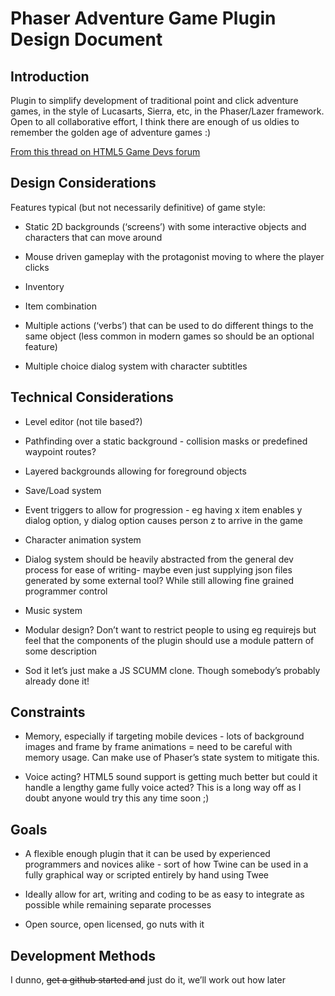 Phaser Adventure Game Plugin Design Document
============================================
Introduction
------------
Plugin to simplify development of traditional point and click adventure games, in the style of Lucasarts, Sierra, etc, in the Phaser/Lazer framework. Open to all collaborative effort, I think there are enough of us oldies to remember the golden age of adventure games :)

[From this thread on HTML5 Game Devs forum](http://www.html5gamedevs.com/topic/3612-anyone-working-on-a-point-and-click-adventure)

Design Considerations
---------------------
Features typical (but not necessarily definitive) of game style:

* Static 2D backgrounds (‘screens’) with some interactive objects and characters that can move around

* Mouse driven gameplay with the protagonist moving to where the player clicks

* Inventory

* Item combination

* Multiple actions (‘verbs’) that can be used to do different things to the same object (less common in modern games so should be an optional feature)

* Multiple choice dialog system with character subtitles

Technical Considerations
------------------------
* Level editor (not tile based?)

* Pathfinding over a static background - collision masks or predefined waypoint routes?

* Layered backgrounds allowing for foreground objects

* Save/Load system

* Event triggers to allow for progression - eg having x item enables y dialog option, y dialog option causes person z to arrive in the game

* Character animation system

* Dialog system should be heavily abstracted from the general dev process for ease of writing- maybe even just supplying json files generated by some external tool? While still allowing fine grained programmer control

* Music system

* Modular design? Don’t want to restrict people to using eg requirejs but feel that the components of the plugin should use a module pattern of some description

* Sod it let’s just make a JS SCUMM clone. Though somebody’s probably already done it!

Constraints
-----------
* Memory, especially if targeting mobile devices - lots of background images and frame by frame animations = need to be careful with memory usage. Can make use of Phaser’s state system to mitigate this.

* Voice acting? HTML5 sound support is getting much better but could it handle a lengthy game fully voice acted? This is a long way off as I doubt anyone would try this any time soon ;)

Goals
-----
* A flexible enough plugin that it can be used by experienced programmers and novices alike - sort of how Twine can be used in a fully graphical way or scripted entirely by hand using Twee

* Ideally allow for art, writing and coding to be as easy to integrate as possible while remaining separate processes

* Open source, open licensed, go nuts with it

Development Methods
-------------------
I dunno, <del>get a github started and</del> just do it, we’ll work out how later
